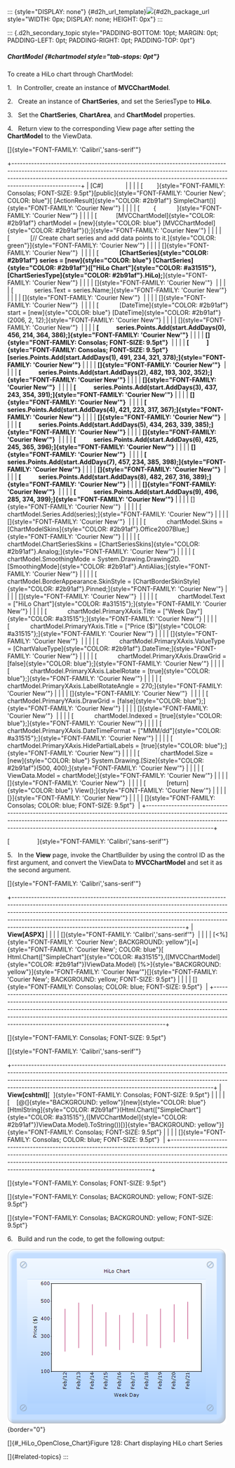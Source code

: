 ::: {style="DISPLAY: none"}
[](ms-xhelp:///?Id=d2h_url_template){#d2h_url_template}![](!package_url!){#d2h_package_url style="WIDTH: 0px; DISPLAY: none; HEIGHT: 0px"}
:::

::: {.d2h_secondary_topic style="PADDING-BOTTOM: 10pt; MARGIN: 0pt; PADDING-LEFT: 0pt; PADDING-RIGHT: 0pt; PADDING-TOP: 0pt"}
##### ChartModel {#chartmodel style="tab-stops: 0pt"}

To create a HiLo chart through ChartModel:

1.   In Controller, create an instance of **MVCChartModel**.

2.   Create an instance of **ChartSeries**, and set the SeriesType to **HiLo**.

3.   Set the **ChartSeries**, **ChartArea**, and **ChartModel** properties.

4.   Return view to the corresponding View page after setting the **ChartModel** to the ViewData.

[]{style="FONT-FAMILY: 'Calibri','sans-serif'"} 

+------------------------------------------------------------------------------------------------------------------------------------------------------------------------------------------------------------------------------------------------------------------+
| \[C#\]                                                                                                                                                                                                                                                           |
|                                                                                                                                                                                                                                                                  |
| [        ]{style="FONT-FAMILY: Consolas; FONT-SIZE: 9.5pt"}[public]{style="FONT-FAMILY: 'Courier New'; COLOR: blue"}[ [ActionResult]{style="COLOR: #2b91af"} SimpleChart()]{style="FONT-FAMILY: 'Courier New'"}                                                  |
|                                                                                                                                                                                                                                                                  |
| [        {            ]{style="FONT-FAMILY: 'Courier New'"}                                                                                                                                                                                                      |
|                                                                                                                                                                                                                                                                  |
| [           [MVCChartModel]{style="COLOR: #2b91af"} chartModel = [new]{style="COLOR: blue"} [MVCChartModel]{style="COLOR: #2b91af"}();]{style="FONT-FAMILY: 'Courier New'"}                                                                                      |
|                                                                                                                                                                                                                                                                  |
| [            [// Create chart series and add data points to it.]{style="COLOR: green"}]{style="FONT-FAMILY: 'Courier New'"}                                                                                                                                      |
|                                                                                                                                                                                                                                                                  |
| []{style="FONT-FAMILY: 'Courier New'"}                                                                                                                                                                                                                           |
|                                                                                                                                                                                                                                                                  |
| [            **[ChartSeries]{style="COLOR: #2b91af"} series = [new]{style="COLOR: blue"} [ChartSeries]{style="COLOR: #2b91af"}([\"HiLo Chart\"]{style="COLOR: #a31515"}, [ChartSeriesType]{style="COLOR: #2b91af"}.HiLo);**]{style="FONT-FAMILY: 'Courier New'"} |
|                                                                                                                                                                                                                                                                  |
| []{style="FONT-FAMILY: 'Courier New'"}                                                                                                                                                                                                                           |
|                                                                                                                                                                                                                                                                  |
| [            series.Text = series.Name;]{style="FONT-FAMILY: 'Courier New'"}                                                                                                                                                                                     |
|                                                                                                                                                                                                                                                                  |
| []{style="FONT-FAMILY: 'Courier New'"}                                                                                                                                                                                                                           |
|                                                                                                                                                                                                                                                                  |
| []{style="FONT-FAMILY: 'Courier New'"}                                                                                                                                                                                                                           |
|                                                                                                                                                                                                                                                                  |
| [            [DateTime]{style="COLOR: #2b91af"} start = [new]{style="COLOR: blue"} [DateTime]{style="COLOR: #2b91af"}(2006, 2, 12);]{style="FONT-FAMILY: 'Courier New'"}                                                                                         |
|                                                                                                                                                                                                                                                                  |
| []{style="FONT-FAMILY: 'Courier New'"}                                                                                                                                                                                                                           |
|                                                                                                                                                                                                                                                                  |
| **[            series.Points.Add(start.AddDays(0), 456, 214, 364, 386);]{style="FONT-FAMILY: 'Courier New'"}**                                                                                                                                                   |
|                                                                                                                                                                                                                                                                  |
| **[]{style="FONT-FAMILY: Consolas; FONT-SIZE: 9.5pt"}**                                                                                                                                                                                                          |
|                                                                                                                                                                                                                                                                  |
| **[            ]{style="FONT-FAMILY: Consolas; FONT-SIZE: 9.5pt"}[series.Points.Add(start.AddDays(1), 491, 234, 321, 378);]{style="FONT-FAMILY: 'Courier New'"}**                                                                                                |
|                                                                                                                                                                                                                                                                  |
| **[]{style="FONT-FAMILY: 'Courier New'"}**                                                                                                                                                                                                                       |
|                                                                                                                                                                                                                                                                  |
| **[            series.Points.Add(start.AddDays(2), 482, 193, 302, 352);]{style="FONT-FAMILY: 'Courier New'"}**                                                                                                                                                   |
|                                                                                                                                                                                                                                                                  |
| **[]{style="FONT-FAMILY: 'Courier New'"}**                                                                                                                                                                                                                       |
|                                                                                                                                                                                                                                                                  |
| **[            series.Points.Add(start.AddDays(3), 437, 243, 354, 391);]{style="FONT-FAMILY: 'Courier New'"}**                                                                                                                                                   |
|                                                                                                                                                                                                                                                                  |
| **[]{style="FONT-FAMILY: 'Courier New'"}**                                                                                                                                                                                                                       |
|                                                                                                                                                                                                                                                                  |
| **[            series.Points.Add(start.AddDays(4), 421, 223, 317, 367);]{style="FONT-FAMILY: 'Courier New'"}**                                                                                                                                                   |
|                                                                                                                                                                                                                                                                  |
| **[]{style="FONT-FAMILY: 'Courier New'"}**                                                                                                                                                                                                                       |
|                                                                                                                                                                                                                                                                  |
| **[            series.Points.Add(start.AddDays(5), 434, 263, 339, 385);]{style="FONT-FAMILY: 'Courier New'"}**                                                                                                                                                   |
|                                                                                                                                                                                                                                                                  |
| **[]{style="FONT-FAMILY: 'Courier New'"}**                                                                                                                                                                                                                       |
|                                                                                                                                                                                                                                                                  |
| **[            series.Points.Add(start.AddDays(6), 425, 245, 365, 396);]{style="FONT-FAMILY: 'Courier New'"}**                                                                                                                                                   |
|                                                                                                                                                                                                                                                                  |
| **[]{style="FONT-FAMILY: 'Courier New'"}**                                                                                                                                                                                                                       |
|                                                                                                                                                                                                                                                                  |
| **[            series.Points.Add(start.AddDays(7), 457, 234, 385, 398);]{style="FONT-FAMILY: 'Courier New'"}**                                                                                                                                                   |
|                                                                                                                                                                                                                                                                  |
| **[]{style="FONT-FAMILY: 'Courier New'"}**                                                                                                                                                                                                                       |
|                                                                                                                                                                                                                                                                  |
| **[            series.Points.Add(start.AddDays(8), 482, 267, 316, 389);]{style="FONT-FAMILY: 'Courier New'"}**                                                                                                                                                   |
|                                                                                                                                                                                                                                                                  |
| **[]{style="FONT-FAMILY: 'Courier New'"}**                                                                                                                                                                                                                       |
|                                                                                                                                                                                                                                                                  |
| **[            series.Points.Add(start.AddDays(9), 496, 285, 374, 399);]{style="FONT-FAMILY: 'Courier New'"}**                                                                                                                                                   |
|                                                                                                                                                                                                                                                                  |
| []{style="FONT-FAMILY: 'Courier New'"}                                                                                                                                                                                                                           |
|                                                                                                                                                                                                                                                                  |
| [            chartModel.Series.Add(series);]{style="FONT-FAMILY: 'Courier New'"}                                                                                                                                                                                 |
|                                                                                                                                                                                                                                                                  |
| []{style="FONT-FAMILY: 'Courier New'"}                                                                                                                                                                                                                           |
|                                                                                                                                                                                                                                                                  |
| [            chartModel.Skins = [ChartModelSkins]{style="COLOR: #2b91af"}.Office2007Blue;]{style="FONT-FAMILY: 'Courier New'"}                                                                                                                                   |
|                                                                                                                                                                                                                                                                  |
| [            chartModel.ChartSeriesSkins = [ChartSeriesSkins]{style="COLOR: #2b91af"}.Analog;]{style="FONT-FAMILY: 'Courier New'"}                                                                                                                               |
|                                                                                                                                                                                                                                                                  |
| [            chartModel.SmoothingMode = System.Drawing.Drawing2D.[SmoothingMode]{style="COLOR: #2b91af"}.AntiAlias;]{style="FONT-FAMILY: 'Courier New'"}                                                                                                         |
|                                                                                                                                                                                                                                                                  |
| [            chartModel.BorderAppearance.SkinStyle = [ChartBorderSkinStyle]{style="COLOR: #2b91af"}.Pinned;]{style="FONT-FAMILY: 'Courier New'"}                                                                                                                 |
|                                                                                                                                                                                                                                                                  |
| []{style="FONT-FAMILY: 'Courier New'"}                                                                                                                                                                                                                           |
|                                                                                                                                                                                                                                                                  |
| [            chartModel.Text = [\"HiLo Chart\"]{style="COLOR: #a31515"};]{style="FONT-FAMILY: 'Courier New'"}                                                                                                                                                    |
|                                                                                                                                                                                                                                                                  |
| [            chartModel.PrimaryXAxis.Title = [\"Week Day\"]{style="COLOR: #a31515"};]{style="FONT-FAMILY: 'Courier New'"}                                                                                                                                        |
|                                                                                                                                                                                                                                                                  |
| [            chartModel.PrimaryYAxis.Title = [\"Price (\$)\"]{style="COLOR: #a31515"};]{style="FONT-FAMILY: 'Courier New'"}                                                                                                                                      |
|                                                                                                                                                                                                                                                                  |
| []{style="FONT-FAMILY: 'Courier New'"}                                                                                                                                                                                                                           |
|                                                                                                                                                                                                                                                                  |
| [            chartModel.PrimaryXAxis.ValueType = [ChartValueType]{style="COLOR: #2b91af"}.DateTime;]{style="FONT-FAMILY: 'Courier New'"}                                                                                                                         |
|                                                                                                                                                                                                                                                                  |
| [            chartModel.PrimaryXAxis.DrawGrid = [false]{style="COLOR: blue"};]{style="FONT-FAMILY: 'Courier New'"}                                                                                                                                               |
|                                                                                                                                                                                                                                                                  |
| [            chartModel.PrimaryXAxis.LabelRotate = [true]{style="COLOR: blue"};]{style="FONT-FAMILY: 'Courier New'"}                                                                                                                                             |
|                                                                                                                                                                                                                                                                  |
| [            chartModel.PrimaryXAxis.LabelRotateAngle = 270;]{style="FONT-FAMILY: 'Courier New'"}                                                                                                                                                                |
|                                                                                                                                                                                                                                                                  |
| []{style="FONT-FAMILY: 'Courier New'"}                                                                                                                                                                                                                           |
|                                                                                                                                                                                                                                                                  |
| [            chartModel.PrimaryYAxis.DrawGrid = [false]{style="COLOR: blue"};]{style="FONT-FAMILY: 'Courier New'"}                                                                                                                                               |
|                                                                                                                                                                                                                                                                  |
| []{style="FONT-FAMILY: 'Courier New'"}                                                                                                                                                                                                                           |
|                                                                                                                                                                                                                                                                  |
| [            chartModel.Indexed = [true]{style="COLOR: blue"};]{style="FONT-FAMILY: 'Courier New'"}                                                                                                                                                              |
|                                                                                                                                                                                                                                                                  |
| [            chartModel.PrimaryXAxis.DateTimeFormat = [\"MMM/dd\"]{style="COLOR: #a31515"};]{style="FONT-FAMILY: 'Courier New'"}                                                                                                                                 |
|                                                                                                                                                                                                                                                                  |
| [            chartModel.PrimaryXAxis.HidePartialLabels = [true]{style="COLOR: blue"};]{style="FONT-FAMILY: 'Courier New'"}                                                                                                                                       |
|                                                                                                                                                                                                                                                                  |
| [            chartModel.Size = [new]{style="COLOR: blue"} System.Drawing.[Size]{style="COLOR: #2b91af"}(500, 400);]{style="FONT-FAMILY: 'Courier New'"}                                                                                                          |
|                                                                                                                                                                                                                                                                  |
| [            ViewData.Model = chartModel;]{style="FONT-FAMILY: 'Courier New'"}                                                                                                                                                                                   |
|                                                                                                                                                                                                                                                                  |
| []{style="FONT-FAMILY: 'Courier New'"}                                                                                                                                                                                                                           |
|                                                                                                                                                                                                                                                                  |
| [            [return]{style="COLOR: blue"} View();]{style="FONT-FAMILY: 'Courier New'"}                                                                                                                                                                          |
|                                                                                                                                                                                                                                                                  |
| [}]{style="FONT-FAMILY: 'Courier New'"}                                                                                                                                                                                                                          |
|                                                                                                                                                                                                                                                                  |
| []{style="FONT-FAMILY: Consolas; COLOR: blue; FONT-SIZE: 9.5pt"}                                                                                                                                                                                                 |
+------------------------------------------------------------------------------------------------------------------------------------------------------------------------------------------------------------------------------------------------------------------+

[                ]{style="FONT-FAMILY: 'Calibri','sans-serif'"}

5.   In the **View** page, invoke the ChartBuilder by using the control ID as the first argument, and convert the ViewData to **MVCChartModel** and set it as the second argument.

[]{style="FONT-FAMILY: 'Calibri','sans-serif'"} 

+-------------------------------------------------------------------------------------------------------------------------------------------------------------------------------------------------------------------------------------------------------------------------------------------------------------------------------------------------------------------------------------+
| **View\[ASPX\]**                                                                                                                                                                                                                                                                                                                                                                    |
|                                                                                                                                                                                                                                                                                                                                                                                     |
| []{style="FONT-FAMILY: 'Calibri','sans-serif'"}                                                                                                                                                                                                                                                                                                                                     |
|                                                                                                                                                                                                                                                                                                                                                                                     |
| [\<%]{style="FONT-FAMILY: 'Courier New'; BACKGROUND: yellow"}[=]{style="FONT-FAMILY: 'Courier New'; COLOR: blue"}[ Html.Chart([\"SimpleChart\"]{style="COLOR: #a31515"},([MVCChartModel]{style="COLOR: #2b91af"})ViewData.Model) [%\>]{style="BACKGROUND: yellow"}]{style="FONT-FAMILY: 'Courier New'"}[]{style="FONT-FAMILY: 'Courier New'; BACKGROUND: yellow; FONT-SIZE: 9.5pt"} |
|                                                                                                                                                                                                                                                                                                                                                                                     |
| []{style="FONT-FAMILY: Consolas; COLOR: blue; FONT-SIZE: 9.5pt"}                                                                                                                                                                                                                                                                                                                    |
+-------------------------------------------------------------------------------------------------------------------------------------------------------------------------------------------------------------------------------------------------------------------------------------------------------------------------------------------------------------------------------------+

[]{style="FONT-FAMILY: Consolas; FONT-SIZE: 9.5pt"} 

[]{style="FONT-FAMILY: 'Calibri','sans-serif'"} 

+-----------------------------------------------------------------------------------------------------------------------------------------------------------------------------------------------------------------------------------------------------------------------------------------------------------------+
| **View\[cshtml\]**[  ]{style="FONT-FAMILY: Consolas; FONT-SIZE: 9.5pt"}                                                                                                                                                                                                                                         |
|                                                                                                                                                                                                                                                                                                                 |
| [    [@(]{style="BACKGROUND: yellow"}[new]{style="COLOR: blue"} [HtmlString]{style="COLOR: #2b91af"}(Html.Chart([\"SimpleChart\"]{style="COLOR: #a31515"},([MVCChartModel]{style="COLOR: #2b91af"})ViewData.Model).ToString())[)]{style="BACKGROUND: yellow"}]{style="FONT-FAMILY: Consolas; FONT-SIZE: 9.5pt"} |
|                                                                                                                                                                                                                                                                                                                 |
| []{style="FONT-FAMILY: Consolas; COLOR: blue; FONT-SIZE: 9.5pt"}                                                                                                                                                                                                                                                |
+-----------------------------------------------------------------------------------------------------------------------------------------------------------------------------------------------------------------------------------------------------------------------------------------------------------------+

[]{style="FONT-FAMILY: Consolas; FONT-SIZE: 9.5pt"} 

[]{style="FONT-FAMILY: Consolas; BACKGROUND: yellow; FONT-SIZE: 9.5pt"} 

[]{style="FONT-FAMILY: Consolas; BACKGROUND: yellow; FONT-SIZE: 9.5pt"} 

6.   Build and run the code, to get the following output:

![](ImagesExt/image69_102.png){border="0"}

[]{#_HiLo_OpenClose_Chart}Figure 128: Chart displaying HiLo chart Series

[]{#related-topics}
:::
